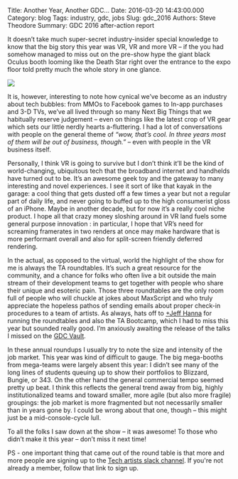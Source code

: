 Title: Another Year, Another GDC...
Date: 2016-03-20 14:43:00.000
Category: blog
Tags: industry, gdc, jobs
Slug: gdc_2016
Authors: Steve Theodore
Summary: GDC 2016 after-action report

It doesn’t take much super-secret industry-insider special knowledge to know that the big story this year was VR, VR and more VR – if the you had somehow managed to miss out on the pre-show hype the giant black Oculus booth looming like the Death Star right over the entrance to the expo floor told pretty much the whole story in one glance.   
  

[![](https://gdc.tech.ubm.com/eventAssets/gameev_2016_151009160527/image/gdc16_logo-color.png)](https://gdc.tech.ubm.com/eventAssets/gameev_2016_151009160527/image/gdc16_logo-color.png)

  
It is, however, interesting to note how cynical we’ve become as an industry about tech bubbles: from MMOs to Facebook games to In-app purchases and 3-D TVs, we’ve all lived through so many Next Big Things that we habitually reserve judgement – even on things like the latest crop of VR gear which sets our little nerdly hearts a-fluttering. I had a lot of conversations with people on the general theme of _“wow, that’s cool. In three years most of them will be out of business, though.”_ – even with people in the VR business itself.   

Personally, I think VR is going to survive but I don’t think it’ll be the kind of world-changing, ubiquitous tech that the broadband internet and handhelds have turned out to be. It’s an awesome geek toy and the gateway to many interesting and novel experiences. I see it sort of like that kayak in the garage: a cool thing that gets dusted off a few times a year but not a regular part of daily life, and never going to buffed up to the high consumerist gloss of an iPhone. Maybe in another decade, but for now it’s a really cool niche product. I hope all that crazy money sloshing around in VR land fuels some general purpose innovation : in particular, I hope that VR’s need for screaming framerates in two renders at once may make hardware that is more performant overall and also for split-screen friendly deferred rendering.

In the actual, as opposed to the virtual, world the highlight of the show for me is always the TA roundtables. It’s such a great resource for the community, and a chance for folks who often live a bit outside the main stream of their development teams to get together with people who share their unique and esoteric pain. Those three roundtables are the only room full of people who will chuckle at jokes about MaxScript and who truly appreciate the hopeless pathos of sending emails about proper check-in procedures to a team of artists. As always, hats off to [+Jeff Hanna](https://plus.google.com/116461271591099938175)  for running the roundtables and also the TA Bootcamp, which I had to miss this year but sounded really good. I’m anxiously awaiting the release of the talks I missed on the [GDC Vault](http://www.gdcvault.com/play/1021806/Art-Direction-Bootcamp-Technical-Art).  

In these annual roundups I usually try to note the size and intensity of the job market. This year was kind of difficult to gauge. The big mega-booths from mega-teams were largely absent this year: I didn’t see many of the long lines of students queuing up to show their portfolios to Blizzard, Bungie, or 343. On the other hand the general commercial tempo seemed pretty up beat. I think this reflects the general trend away from big, highly institutionalized teams and toward smaller, more agile (but also more fragile) groupings: the job market is more fragmented but not necessarily smaller than in years gone by. I could be wrong about that one, though – this might just be a mid-console-cycle lull.  

To all the folks I saw down at the show – it was awesome! To those who didn’t make it this year – don’t miss it next time!  
  
PS - one important thing that came out of the round table is that more and more people are signing up to the [Tech artists slack channel](http://tech-artists.org/forum/showthread.php?5748-Tech-Artists-Org-is-now-on-Slack!).  If you're not already a member, follow that link to sign up.

